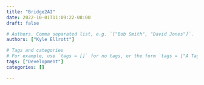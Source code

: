 ```yaml
---
title: "Bridge2AI"
date: 2022-10-01T11:09:22-08:00
draft: false

# Authors. Comma separated list, e.g. `["Bob Smith", "David Jones"]`.
authors: ["Kyle Ellrott"]

# Tags and categories
# For example, use `tags = []` for no tags, or the form `tags = ["A Tag", "Another Tag"]` for one or more tags.
tags: ["Development"]
categories: []

---
```

